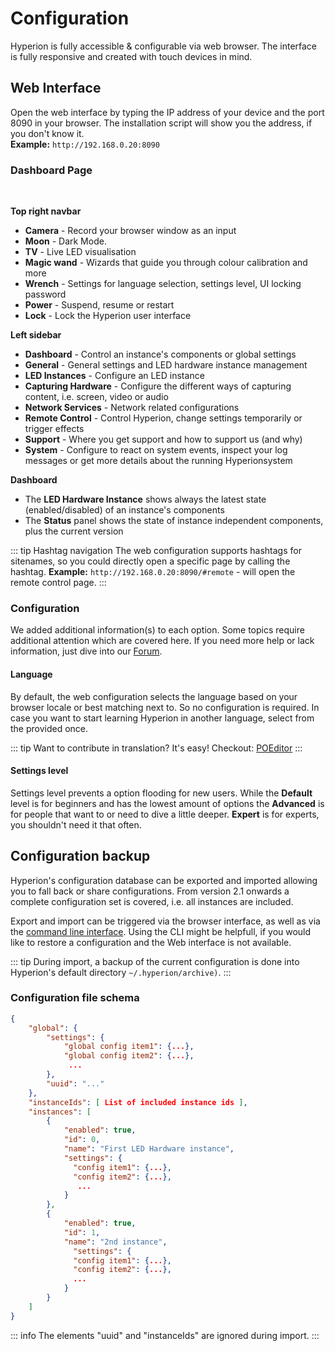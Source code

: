 # Configuration
Hyperion is fully accessible & configurable via web browser. The interface is fully responsive and created with touch devices in mind.

## Web Interface
Open the web interface by typing the IP address of your device and the port 8090 in your browser. The installation script will show you the address, if you don't know it. \
**Example:** `http://192.168.0.20:8090`

### Dashboard Page
<br>
<ImageWrap src="/images/en/user_config_dash.jpg" alt="Hyperion Web Configuration - Dashboard" />


 **Top right navbar**
 * **Camera** - Record your browser window as an input
 * **Moon** - Dark Mode.
 * **TV** - Live LED visualisation
 * **Magic wand** - Wizards that guide you through colour calibration and more
 * **Wrench** - Settings for language selection, settings level, UI locking password
 * **Power** - Suspend, resume or restart
 * **Lock** - Lock the Hyperion user interface 
 
 **Left sidebar**
 * **Dashboard** - Control an instance's components or global settings
 * **General** - General settings and LED hardware instance management
 * **LED Instances** - Configure an LED instance
 * **Capturing Hardware** - Configure the different ways of capturing content, i.e. screen, video or audio 
 * **Network Services** - Network related configurations
 * **Remote Control** - Control Hyperion, change settings temporarily or trigger effects
 * **Support** - Where you get support and how to support us (and why)
 * **System** - Configure to react on system events, inspect your log messages or get more details about the running Hyperionsystem

 **Dashboard**
 * The **LED Hardware Instance** shows always the latest state (enabled/disabled) of an instance's components
 * The **Status** panel shows the state of instance independent components, plus the current version

::: tip Hashtag navigation
The web configuration supports hashtags for sitenames, so you could directly open a specific page by calling the hashtag.
**Example:** `http://192.168.0.20:8090/#remote` - will open the remote control page.
:::

### Configuration
We added additional information(s) to each option. Some topics require additional attention which are covered here. If you need more help or lack information, just dive into our [Forum](https://hyperion-project.org/forum/).

#### Language
By default, the web configuration selects the language based on your browser locale or best matching next to. So no configuration is required. In case you want to start learning Hyperion in another language, select from the provided once.

<ImageWrap src="/images/en/user_config_lang.jpg" alt="Hyperion Web Configuration - Language" />

::: tip Want to contribute in translation?
It's easy! Checkout: [POEditor](https://poeditor.com/join/project/Y4F6vHRFjA)
:::

#### Settings level
Settings level prevents a option flooding for new users. While the **Default** level is for beginners and has the lowest amount of options the **Advanced** is for people that want to or need to dive a little deeper. **Expert** is for experts, you shouldn't need it that often.

<ImageWrap src="/images/en/user_config_access.jpg" alt="Hyperion Web Configuration - Settings level" />

## Configuration backup 
Hyperion's configuration database can be exported and imported allowing you to fall back or share configurations.
From version 2.1 onwards a complete configuration set is covered, i.e. all instances are included.

Export and import can be triggered via the browser interface, as well as via the [command line interface](./advanced/CLI.md#hyperiond).
Using the CLI might be helpfull, if you would like to restore a configuration and the Web interface is not available.

::: tip
During import, a backup of the current configuration is done into Hyperion's default directory `~/.hyperion/archive)`.
:::

### Configuration file schema

``` json
{
    "global": {
        "settings": {
            "global config item1": {...},
            "global config item2": {...},
             ...
        },
        "uuid": "..."
    },
    "instanceIds": [ List of included instance ids ],
    "instances": [
        {
            "enabled": true,
            "id": 0,
            "name": "First LED Hardware instance",
            "settings": {
              "config item1": {...},
              "config item2": {...},
               ...
            }
        },
        {
            "enabled": true,
            "id": 1,
            "name": "2nd instance",
              "settings": {
              "config item1": {...},
              "config item2": {...},
              ...
            }
        }
    ]
}
```

::: info
The elements "uuid" and "instanceIds" are ignored during import.
:::

